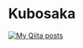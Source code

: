 # Kubosaka
[![My Qiita posts](https://qiita-badge.apiapi.app/s/Kubosaka/posts.svg)](http://qiita.com/Kubosaka)
